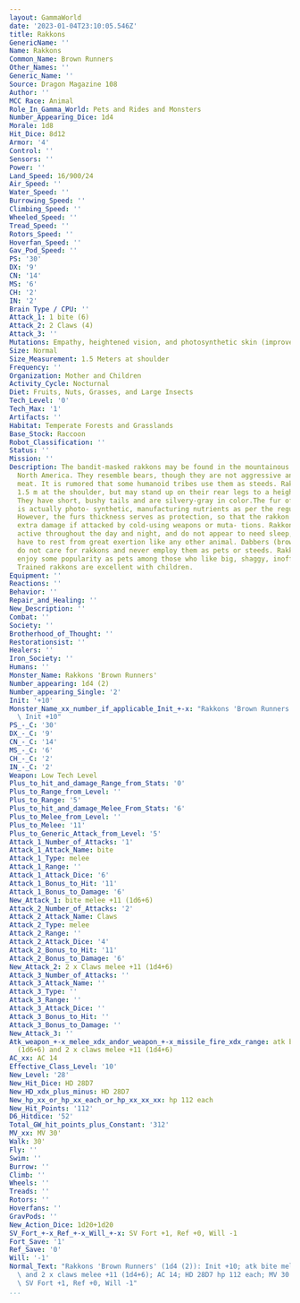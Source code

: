 ```yaml
---
layout: GammaWorld
date: '2023-01-04T23:10:05.546Z'
title: Rakkons
GenericName: ''
Name: Rakkons
Common_Name: Brown Runners
Other_Names: ''
Generic_Name: ''
Source: Dragon Magazine 108
Author: ''
MCC Race: Animal
Role_In_Gamma_World: Pets and Rides and Monsters
Number_Appearing_Dice: 1d4
Morale: 1d8
Hit_Dice: 8d12
Armor: '4'
Control: ''
Sensors: ''
Power: ''
Land_Speed: 16/900/24
Air_Speed: ''
Water_Speed: ''
Burrowing_Speed: ''
Climbing_Speed: ''
Wheeled_Speed: ''
Tread_Speed: ''
Rotors_Speed: ''
Hoverfan_Speed: ''
Gav_Pod_Speed: ''
PS: '30'
DX: '9'
CN: '14'
MS: '6'
CH: '2'
IN: '2'
Brain Type / CPU: ''
Attack_1: 1 bite (6)
Attack_2: 2 Claws (4)
Attack_3: ''
Mutations: Empathy, heightened vision, and photosynthetic skin (improved)
Size: Normal
Size_Measurement: 1.5 Meters at shoulder
Frequency: ''
Organization: Mother and Children
Activity_Cycle: Nocturnal
Diet: Fruits, Nuts, Grasses, and Large Insects
Tech_Level: '0'
Tech_Max: '1'
Artifacts: ''
Habitat: Temperate Forests and Grasslands
Base_Stock: Raccoon
Robot_Classification: ''
Status: ''
Mission: ''
Description: The bandit-masked rakkons may be found in the mountainous regions of
  North America. They resemble bears, though they are not aggressive and do not eat
  meat. It is rumored that some humanoid tribes use them as steeds. Rakkons stand
  1.5 m at the shoulder, but may stand up on their rear legs to a height of 3.5m.
  They have short, bushy tails and are silvery-gray in color.The fur of the rakkon
  is actually photo- synthetic, manufacturing nutrients as per the regular mutation.
  However, the furs thickness serves as protection, so that the rakkon does not suffer
  extra damage if attacked by cold-using weapons or muta- tions. Rakkons remain continuously
  active throughout the day and night, and do not appear to need sleep, though they
  have to rest from great exertion like any other animal. Dabbers (brown beggars)
  do not care for rakkons and never employ them as pets or steeds. Rakkons otherwise
  enjoy some popularity as pets among those who like big, shaggy, inoffensive creatures.
  Trained rakkons are excellent with children.
Equipment: ''
Reactions: ''
Behavior: ''
Repair_and_Healing: ''
New_Description: ''
Combat: ''
Society: ''
Brotherhood_of_Thought: ''
Restorationsist: ''
Healers: ''
Iron_Society: ''
Humans: ''
Monster_Name: Rakkons 'Brown Runners'
Number_appearing: 1d4 (2)
Number_appearing_Single: '2'
Init: '+10'
Monster_Name_xx_number_if_applicable_Init_+-x: "Rakkons 'Brown Runners' (1d4 (2)):\
  \ Init +10"
PS_-_C: '30'
DX_-_C: '9'
CN_-_C: '14'
MS_-_C: '6'
CH_-_C: '2'
IN_-_C: '2'
Weapon: Low Tech Level
Plus_to_hit_and_damage_Range_from_Stats: '0'
Plus_to_Range_from_Level: ''
Plus_to_Range: '5'
Plus_to_hit_and_damage_Melee_From_Stats: '6'
Plus_to_Melee_from_Level: ''
Plus_to_Melee: '11'
Plus_to_Generic_Attack_from_Level: '5'
Attack_1_Number_of_Attacks: '1'
Attack_1_Attack_Name: bite
Attack_1_Type: melee
Attack_1_Range: ''
Attack_1_Attack_Dice: '6'
Attack_1_Bonus_to_Hit: '11'
Attack_1_Bonus_to_Damage: '6'
New_Attack_1: bite melee +11 (1d6+6)
Attack_2_Number_of_Attacks: '2'
Attack_2_Attack_Name: Claws
Attack_2_Type: melee
Attack_2_Range: ''
Attack_2_Attack_Dice: '4'
Attack_2_Bonus_to_Hit: '11'
Attack_2_Bonus_to_Damage: '6'
New_Attack_2: 2 x Claws melee +11 (1d4+6)
Attack_3_Number_of_Attacks: ''
Attack_3_Attack_Name: ''
Attack_3_Type: ''
Attack_3_Range: ''
Attack_3_Attack_Dice: ''
Attack_3_Bonus_to_Hit: ''
Attack_3_Bonus_to_Damage: ''
New_Attack_3: ''
Atk_weapon_+-x_melee_xdx_andor_weapon_+-x_missile_fire_xdx_range: atk bite melee +11
  (1d6+6) and 2 x claws melee +11 (1d4+6)
AC_xx: AC 14
Effective_Class_Level: '10'
New_Level: '28'
New_Hit_Dice: HD 28D7
New_HD_xdx_plus_minus: HD 28D7
New_hp_xx_or_hp_xx_each_or_hp_xx_xx_xx: hp 112 each
New_Hit_Points: '112'
D6_Hitdice: '52'
Total_GW_hit_points_plus_Constant: '312'
MV_xx: MV 30'
Walk: 30'
Fly: ''
Swim: ''
Burrow: ''
Climb: ''
Wheels: ''
Treads: ''
Rotors: ''
Hoverfans: ''
GravPods: ''
New_Action_Dice: 1d20+1d20
SV_Fort_+-x_Ref_+-x_Will_+-x: SV Fort +1, Ref +0, Will -1
Fort_Save: '1'
Ref_Save: '0'
Will: '-1'
Normal_Text: "Rakkons 'Brown Runners' (1d4 (2)): Init +10; atk bite melee +11 (1d6+6)\
  \ and 2 x claws melee +11 (1d4+6); AC 14; HD 28D7 hp 112 each; MV 30' ; 1d20+1d20;\
  \ SV Fort +1, Ref +0, Will -1"
...
```

